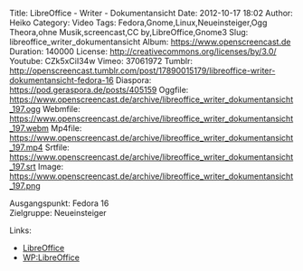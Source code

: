 Title: LibreOffice - Writer - Dokumentansicht
Date: 2012-10-17 18:02
Author: Heiko
Category: Video
Tags: Fedora,Gnome,Linux,Neueinsteiger,Ogg Theora,ohne Musik,screencast,CC by,LibreOffice,Gnome3
Slug: libreoffice_writer_dokumentansicht
Album: https://www.openscreencast.de
Duration: 140000
License: http://creativecommons.org/licenses/by/3.0/
Youtube: CZk5xCiI34w
Vimeo: 37061972
Tumblr: http://openscreencast.tumblr.com/post/17890015179/libreoffice-writer-dokumentansicht-fedora-16
Diaspora: https://pod.geraspora.de/posts/405159
Oggfile: https://www.openscreencast.de/archive/libreoffice_writer_dokumentansicht_197.ogg
Webmfile: https://www.openscreencast.de/archive/libreoffice_writer_dokumentansicht_197.webm
Mp4file: https://www.openscreencast.de/archive/libreoffice_writer_dokumentansicht_197.mp4
Srtfile: https://www.openscreencast.de/archive/libreoffice_writer_dokumentansicht_197.srt
Image: https://www.openscreencast.de/archive/libreoffice_writer_dokumentansicht_197.png

Ausgangspunkt: Fedora 16  
Zielgruppe: Neueinsteiger  

Links:

  * [LibreOffice](http://de.libreoffice.org/hilfe-kontakt/handbuecher/ "Link zu LibreOffice" )
  * [WP:LibreOffice](http://de.wikipedia.org/wiki/Libreoffice "LibreOffice" )

